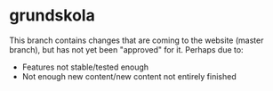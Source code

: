 # grundskola
This branch contains changes that are coming to the website (master branch), but has not yet been "approved" for it.
Perhaps due to:
* Features not stable/tested enough
* Not enough new content/new content not entirely finished
